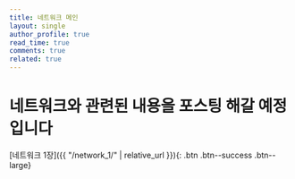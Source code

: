 ```yaml
---
title: 네트워크 메인
layout: single
author_profile: true
read_time: true
comments: true
related: true
---
```


# 네트워크와 관련된 내용을 포스팅 해갈 예정입니다

[네트워크 1장]({{ "/network_1/" | relative_url }}){: .btn .btn--success .btn--large}